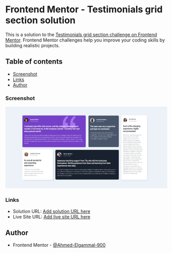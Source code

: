 # Frontend Mentor - Testimonials grid section solution

This is a solution to the [Testimonials grid section challenge on Frontend Mentor](https://www.frontendmentor.io/challenges/testimonials-grid-section-Nnw6J7Un7). Frontend Mentor challenges help you improve your coding skills by building realistic projects. 

## Table of contents

  - [Screenshot](#screenshot)
  - [Links](#links)
  - [Author](#author)


### Screenshot

![Screenshot](./images/Testimonials%20Grid%20Section.jpeg)


### Links

- Solution URL: [Add solution URL here](https://your-solution-url.com)
- Live Site URL: [Add live site URL here](https://your-live-site-url.com)

## Author

- Frontend Mentor - [@Ahmed-Elgammal-900](https://www.frontendmentor.io/profile/Ahmed-Elgammal-900)

